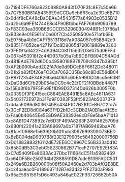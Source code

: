0x7194DFE766a92308880A943fD70F31c8E7c50e66
0x7C75B0B81A54359E9dCCDa9cb663ca2e3De6B710
0x0d4f8cEA48cDaDEAe345431577a64983c0535B12
0xd25c6a9FEf4744E8d4F90Bf6bdFAF7686909d799
0xF83C93ea360B66DDCD532960304948B1c10786a1
0xB33e9e01E561a1Da60f7Cb42508500e571afb6Eb
0xE075ba4b1dCAF75513118d7aA08A057c658842c9
0x8851F4852ce427191Dc8D9065d720619889e3260
0x3FEf91a3422F4dA394C08f115632D3e075d0EFFd
0x067e453918f2c44D937b05a7eE9DBFB804C54ADd 
0x481EAdE762d6D0b49580189B78709c9347b395bf
0xAF2b000bAed202fA7de0d9DCeB6F6612De348011
0x01b2b83fDf26aFC3Ca7062C35Bc68c8DdE56dB04
0xB87f2354E34B26ba6406Ac60EA99DCD8cd5e63Bf
0xDaDBd6Cfb29b054aDC9c4c2Ef0F21f0BBdb44871
0x15Ed3f6b79F5Fb9Ef1D99D37314Dd626b3005F0b
0x0339Df3FE4f5ccC864EAE8491E5c8AEc4611A631
0x5402172E972b31Fc9F0383F53f45823Ab5037379
0xddaa60B6d803674bBc434F1C2B261CeB67C2fd7c
0x3DcF2ED8dC84a63FfD2bfDc3CDb2fA0B1aeAfE5c
0xFaa0b40645Ee5E8D9AE38393e8cDF8e5baA71d13
0xc8A81D473992c7c6D3F469A8263F24914625709d
0x6B0f422041a233A89697a0b7187fAB69469baA76
0x81cef0668e15639D0b101bdc3067699309D73BED
0x8eB004daD9397B8f23E1279905c584920000756D
0xD018838832f6112dE72EE6CC9967C56B333a0d1C
0x8580dB53C3ebC56230662B771ceF2707E92Ef83A
0xC7d5409fEe80B3Ac37Dbc111664dC511a5982469
0xc64DF5Be250264bf2888591D87cdeB13BFADC501
0x249a6B2B260000b08f50A2480e2d703bAf02E8BE
0xc24baeac0Fd189637112B7e33d22FfF2730aF993
0x95aE59515915D6c493a846aE022F93726652b50A
